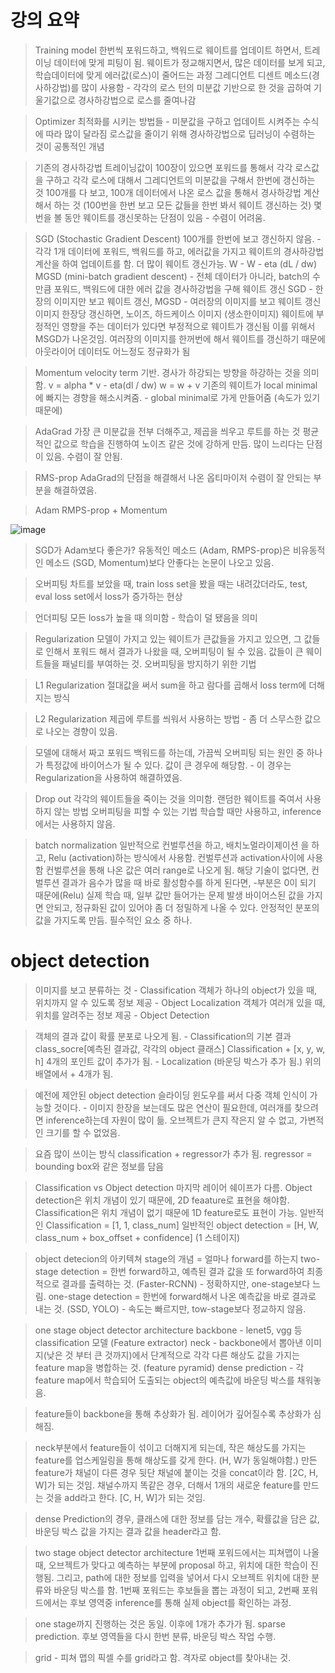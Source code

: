 # 강의 요약

> Training model
> 한번씩 포워드하고, 백워드로 웨이트를 업데이트 하면서, 트레이닝 데이터에 맞게 피팅이 됨.
> 웨이트가 정교해지면서, 많은 데이터를 보게 되고, 학습데이터에 맞게 에러값(로스)이 줄어드는 과정
> 그레디언트 디센트 메소드(경사하강법)를 많이 사용함 - 각각의 로스 턴의 미분값 기반으로 한 것을 곱하여 기울기값으로 경사하강법으로 로스를 줄여나감

> Optimizer
> 최적화를 시키는 방법들 - 미분값을 구하고 업데이트 시켜주는 수식에 따라 많이 달라짐
> 로스값을 줄이기 위해 경사하강법으로 딥러닝이 수렴하는 것이 공통적인 개념

> 기존의 경사하강법
> 트레이닝값이 100장이 있으면 포워드를 통해서 각각 로스값을 구하고 각각 로스에 대해서 그레디언트의 미분값을 구해서 한번에 갱신하는 것
> 100개를 다 보고, 100개 데이터에서 나온 로스 값을 통해서 경사하강법 계산해서 하는 것 (100번을 한번 보고 모든 값들을 한번 봐서 웨이트 갱신하는 것)
> 몇번을 볼 동안 웨이트를 갱신못하는 단점이 있음 - 수렴이 어려움.

> SGD (Stochastic Gradient Descent)
> 100개를 한번에 보고 갱신하지 않음. - 각각 1개 데이터에 포워드, 백워드를 하고, 에러값을 가지고 웨이트의 경사하강법 계산을 하여 업데이트를 함.
> 더 많이 웨이트 갱신가능.
> W - W - eta (dL / dw)
> MGSD (mini-batch gradient descent) - 전체 데이터가 아니라, batch의 수만큼 포워드, 백워드에 대한 에러 값을 경사하강법을 구해 웨이트 갱신
> SGD - 한 장의 이미지만 보고 웨이트 갱신, MGSD - 여러장의 이미지를 보고 웨이트 갱신
> 이미지 한장당 갱신하면, 노이즈, 하드케이스 이미지 (생소한이미지) 웨이트에 부정적인 영향을 주는 데이터가 있다면 부정적으로 웨이트가 갱신됨
> 이를 위해서 MSGD가 나온것임. 여러장의 이미지를 한꺼번에 해서 웨이트를 갱신하기 때문에 아웃라이어 데이터도 어느정도 정규화가 됨

> Momentum
> velocity term 기반.
> 경사가 하강되는 방향을 하강하는 것을 의미함.
> v = alpha * v - eta(dl / dw)
> w = w + v
> 기존의 웨이트가 local minimal 에 빠지는 경향을 해소시켜줌. - global minimal로 가게 만들어줌 (속도가 있기 때문에)

> AdaGrad
> 가장 큰 미분값을 전부 더해주고, 제곱을 씌우고 루트를 하는 것
> 평균적인 값으로 학습을 진행하여 노이즈 같은 것에 강하게 만듬.
> 많이 느리다는 단점이 있음. 수렴이 잘 안됨.

> RMS-prop
> AdaGrad의 단점을 해결해서 나온 옵티마이저
> 수렴이 잘 안되는 부분을 해결하였음.

> Adam
> RMPS-prop + Momentum

![image](https://user-images.githubusercontent.com/55529455/164375572-75ad558b-73ed-4598-b3ba-1f1caffd3904.png)

> SGD가 Adam보다 좋은가?
> 유동적인 메소드 (Adam, RMPS-prop)은 비유동적인 메소드 (SGD, Momentum)보다 안좋다는 논문이 나오고 있음.

> 오버피팅
> 차트를 보았을 때, train loss set을 봤을 때는 내려갔더라도, test, eval loss set에서 loss가 증가하는 현상

> 언더피팅
> 모든 loss가 높을 때 의미함 - 학습이 덜 됐음을 의미

> Regularization
> 모델이 가지고 있는 웨이트가 큰값들을 가지고 있으면, 그 값들로 인해서 포워드 해서 결과가 나왔을 때, 오버피팅이 될 수 있음.
> 값들이 큰 웨이트들을 패널티를 부여하는 것.
> 오버피팅을 방지하기 위한 기법

> L1 Regularization
> 절대값을 써서 sum을 하고 람다를 곱해서 loss term에 더해지는 방식

> L2 Regularization
> 제곱에 루트를 씌워서 사용하는 방법 - 좀 더 스무스한 값으로 나오는 경향이 있음.

> 모델에 대해서 짜고 포워드 백워드를 하는데, 가끔씩 오버피팅 되는 원인 중 하나가 특정값에 바이어스가 될 수 있다.
> 값이 큰 경우에 해당함. - 이 경우는 Regularization을 사용하여 해결하였음.

> Drop out
> 각각의 웨이트들을 죽이는 것을 의미함. 랜덤한 웨이트를 죽여서 사용하지 않는 방법
> 오버피팅을 피할 수 있는 기법
> 학습할 때만 사용하고, inference에서는 사용하지 않음.

> batch normalization
> 일반적으로 컨벌루션을 하고, 배치노멀라이제이션 을 하고, Relu (activation)하는 방식에서 사용함.
> 컨벌루션과 activation사이에 사용함
> 컨벌루션을 통해 나온 값은 여러 range로 나오게 됨.
> 해당 기술이 없다면, 컨벌루션 결과가 음수가 많을 때 바로 활성함수를 하게 된다면, -부분은 0이 되기 때문에(Relu) 실제 학습 때, 일부 값만 들어가는 문제 발생
> 바이어스된 값을 가지면 안되고, 정규화된 값이 있어야 좀 더 정밀하게 나올 수 있다.
> 안정적인 분포의 값을 가지도록 만듬.
> 필수적인 요소 중 하나.


# object detection

> 이미지를 보고 분류하는 것 - Classification
> 객체가 하나의 object가 있을 때, 위치까지 알 수 있도록 정보 제공 - Object Localization
> 객체가 여러개 있을 때, 위치를 알려주는 정보 제공 - Object Detection

> 객체의 결과 값이 확률 분포로 나오게 됨. - Classification의 기본 결과 class_socre\[예측된 결과값, 각각의 object 클래스]
> Classification + \[x, y, w, h] 4개의 포인트 값이 추가가 됨. - Localization (바운딩 박스가 추가 됨.) 위의 배열에서 + 4개가 됨.

> 예전에 제안된 object detection
> 슬라이딩 윈도우를 써서 다중 객체 인식이 가능할 것이다. - 이미지 한장을 보는데도 많은 연산이 필요한데, 여러개를 찾으려면 inference하는데 자원이 많이 듦.
> 오브젝트가 큰지 작은지 알 수 없고, 가변적인 크기를 할 수 없었음.

> 요즘 많이 쓰이는 방식
> classification + regressor가 추가 됨. regressor = bounding box와 같은 정보를 담음

> Classification vs Object detection
> 마지막 레이어 쉐이프가 다름.
> Object detection은 위치 개념이 있기 때문에, 2D feaature로 표현을 해야함.
> Classification은 위치 개념이 없기 때문에 1D feature로도 표현이 가능.
> 일반적인 Classification = \[1, 1, class_num]
> 일반적인 object detection = \[H, W, class_num + box_offset + confidence] (1 스테이지)

> object detecion의 아키텍쳐
> stage의 개념 = 얼마나 forward를 하는지
> two-stage detection = 한번 forward하고, 예측된 결과 값을 또 forward하여 최종적으로 결과를 출력하는 것. (Faster-RCNN) - 정확하지만, one-stage보다 느림.
> one-stage detection = 한번에 forward해서 나온 예측값을 바로 결과로 내는 것. (SSD, YOLO) - 속도는 빠르지만, tow-stage보다 정교하지 않음.

> one stage object detector architecture
> backbone - lenet5, vgg 등 classification 모델 (Feature extractor)
> neck - backbone에서 뽑아낸 이미지(낮은 것 부터 큰 것까지)에서 단계적으로 각각 다른 해상도 값을 가지는 feature map을 병합하는 것. (feature pyramid)
> dense prediction - 각 feature map에서 학습되어 도출되는 object의 예측값에 바운딩 박스를 채워놓음.

> feature들이 backbone을 통해 추상화가 됨. 레이어가 깊어질수록 추상화가 심해짐.

> neck부분에서 feature들이 섞이고 더해지게 되는데, 작은 해상도를 가지는 feature를 업스케일링을 통해 해상도를 갖게 한다. (H, W가 동일해야함.)
> 만든 feature가 채널이 다른 경우 뒷단 채널에 붙이는 것을 concat이라 함. \[2C, H, W]가 되는 것임.
> 채널수까지 똑같은 경우, 더해서 1개의 새로운 feature를 만드는 것을 add라고 한다. \[C, H, W]가 되는 것임.

> dense Prediction의 경우, 클래스에 대한 정보를 담는 개수, 확률값을 담은 값, 바운딩 박스 값을 가지는 결과 값을 header라고 함.

> two stage object detector architecture
> 1번째 포워드에서는 피쳐맵이 나올 때, 오브젝트가 맞다고 예측하는 부분에 proposal 하고, 위치에 대한 학습이 진행됨.
> 그리고, path에 대한 정보를 입력을 넣어서 다시 오브젝트 위치에 대한 분류와 바운딩 박스를 함.
> 1번째 포워드는 후보들을 뽑는 과정이 되고, 2번째 포워드에서는 후보 영역중 inference를 통해 실제 object를 확인하는 과정.

> one stage까지 진행하는 것은 동일. 이후에 1개가 추가가 됨. sparse prediction.
> 후보 영역들을 다시 한번 분류, 바운딩 박스 작업 수행.

> grid - 피쳐 맵의 픽셀 수를 grid라고 함.
> 격자로 object를 찾아내는 것.












